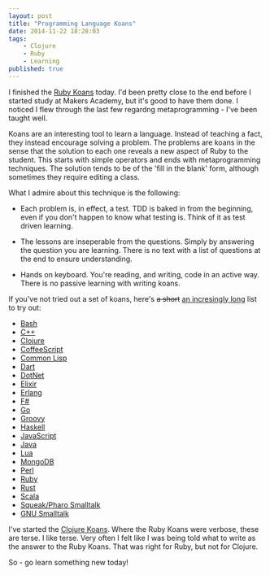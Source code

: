 ```yaml
---
layout: post
title: "Programming Language Koans"
date: 2014-11-22 18:28:03
tags:
    - Clojure
    - Ruby
    - Learning
published: true
---
```


I finished the [Ruby Koans](https://github.com/neo/ruby_koans) today. I'd been
pretty close to the end before I started study at Makers Academy, but it's good
to have them done. I noticed I flew through the last few regardng
metaprogramming - I've been taught well.

Koans are an interesting tool to learn a language. Instead of teaching a fact,
they instead encourage solving a problem. The problems are koans in the sense
that the solution to each one reveals a new aspect of Ruby to the student. This
starts with simple operators and ends with metaprogramming techniques. The
solution tends to be of the 'fill in the blank' form, although sometimes they
require editing a class.

What I admire about this technique is the following:

- Each problem is, in effect, a test. TDD is baked in from the beginning, even
  if you don't happen to know what testing is. Think of it as test driven
  learning.

- The lessons are inseperable from the questions. Simply by answering the
  question you are learning. There is no text with a list of questions at the
  end to ensure understanding.

- Hands on keyboard. You're reading, and writing, code in an active way. There
  is no passive learning with writing koans.

If you've not tried out a set of koans, here's <del>a short</del> <ins>an incresingly
long</ins> list to try out:

- [Bash](https://github.com/marcinbunsch/bash_koans)
- [C++](https://github.com/torbjoernk/CppKoans)
- [Clojure](https://github.com/functional-koans/clojure-koans)
- [CoffeeScript](https://github.com/liammclennan/coffeescript-koans)
- [Common Lisp](https://github.com/google/lisp-koans)
- [Dart](https://github.com/butlermatt/dart_koans)
- [DotNet](https://github.com/CoryFoy/DotNetKoans)
- [Elixir](https://github.com/dojo-toulouse/elixir-koans)
- [Erlang](https://github.com/patrickgombert/erlang-koans)
- [F#](https://github.com/ChrisMarinos/FSharpKoans)
- [Go](https://github.com/cdarwin/go-koans)
- [Groovy](https://github.com/cjudd/groovy_koans)
- [Haskell](https://github.com/HaskVan/HaskellKoans)
- [JavaScript](https://github.com/liammclennan/JavaScript-Koans)
- [Java](https://github.com/matyb/java-koans)
- [Lua](https://github.com/kikito/lua_missions)
- [MongoDB](https://github.com/chicagoruby/MongoDB_Koans)
- [Perl](https://github.com/forcedotcom/PerlKoans)
- [Ruby](https://github.com/neo/ruby_koans)
- [Rust](https://github.com/mankyKitty/rust-koans)
- [Scala](http://scalakoans.webfactional.com/)
- [Squeak/Pharo Smalltalk](https://www.hpi.uni-potsdam.de/hirschfeld/trac/SqueakCommunityProjects/wiki/smalltalk_koans)
- [GNU Smalltalk](https://www.hpi.uni-potsdam.de/hirschfeld/trac/SqueakCommunityProjects/wiki/smalltalk_koans)

I've started the [Clojure Koans](https://github.com/functional-koans/clojure-koans).
Where the Ruby Koans were verbose, these are terse.  I like terse. Very often
I felt like I was being told what to write as the answer to the Ruby Koans. That
was right for Ruby, but not for Clojure.

So - go learn something new today!
